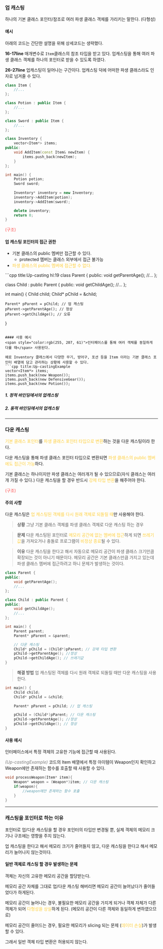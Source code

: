 ### 업 캐스팅
하나의 기본 클래스 포인터/참조로 여러 파생 클래스 객체를 가리키는 말한다. (다형성)

#### 예시
아래의 코드는 간단한 설명을 위해 상세코드는 생략했다.

**16-17line**
매개변수로 `Item`클래스의 참조 타입을 받고 있다. 
업캐스팅을 통해 여러 파생 클래스 객체를 하나의 포인터로 받을 수 있도록 하였다.

**26-27line**
업캐스팅이 일어나는 구간이다.
업캐스팅 덕에 어떠한 파생 클래스라도 인자로 넘겨줄 수 있다.
```cpp title:업캐스팅예시 hl:16-17,26-27
class Item {  
	//...
};

class Potion : public Item {
	//...
};

class Sword : public Item {
	//...
};

class Inventory {
	vector<Item*> items;
public:
	void AddItem(const Item& newItem) {
		items.push_back(newItem);
	}
};

int main() {
	Potion potion;
	Sword sword;
	
	Inventory* inventory = new Inventory;
	inventory->AddItem(potion);
	inventory->AddItem(sword);

	delete inventory;
	return 0;
}
```

<span style="color:rgb(255, 82, 82)">(구조)</span>

#### 업 캐스팅 포인터의 접근 권한
- 기본 클래스의 public 멤버만 접근할 수 있다.
	- protected 멤버는 클래스 외부에서 접근 불가능
- <span style="color:rgb(255, 207, 61)">파생 클래스의 public 멤버에 접근할 수 없다.
</span>
```cpp title:Up-casting hl:19
class Parent {     
public: 
	void getParentAge();
	//... 
};

class Child : public Parent {
public:
	void getChildAge();
	//...
};

int main() {
	Child child;
	Child* pChild = &child;

	Parent* pParent = pChild; // 업 캐스팅
	pParent->getParentAge(); // 정상
	pParent->getChildAge(); // 오류
}
```

#### 사용 예시
<span style="color:rgb(255, 207, 61)">인터페이스를 통해 여러 객체를 동일하게 다룰 때</span> 사용된다.

예로 Inventory 클래스에서 다양한 무기, 방어구, 포션 등을 Item 이라는 기본 클래스 포인터 배열에 담고 관리하는 상황에 사용할 수 있다.
```cpp title:Up-castingExample
vector<Item*> items; 
items.push_back(new Weapon());
items.push_back(new DefensiveGear());
items.push_back(new Potion());
```

##### 1. 정적 바인딩에서의 업캐스팅
##### 2. 동적 바인딩에서의 업캐스팅
---
### 다운 캐스팅
<span style="color:rgb(255, 207, 61)">기본 클래스 포인터</span>를 <span style="color:rgb(255, 207, 61)">파생 클래스 포인터 타입으로 변환</span>하는 것을 다운 캐스팅이라 한다.

다운 캐스팅을 통해 파생 클래스 포인터 타입으로 변환되면 <span style="color:rgb(255, 207, 61)">파생 클래스의 public 멤버에도 접근이 가능</span>하다.

기본 클래스는 하나이지만 파생 클래스는 여러개가 될 수 있으므로(자식 클래스는 여러개 가질 수 있다.) 다운 캐스팅을 할 경우 반드시 <span style="color:rgb(255, 207, 61)">강제 타입 변환</span>을 해주어야 한다.

<span style="color:rgb(255, 82, 82)">(구조)</span>

#### 주의 사항
다운 캐스팅은 <span style="color:rgb(255, 207, 61)">업 캐스팅된 객체를 다시 원래 객체로 되돌릴 때</span>만 사용해야 한다. 

>**상황**
그냥 기본 클래스 객체를 파생 클래스 객체로 다운 캐스팅 하는 경우

>**문제**
다운 캐스팅된 포인터로 <span style="color:rgb(255, 207, 61)">메모리 공간에 없는 멤버에 접근</span>하게 되면 <span style="color:rgb(255, 207, 61)">쓰레기값</span>을 가져오거나 충돌로 프로그램이 <span style="color:rgb(255, 207, 61)">비정상 종료</span>될 수 있다.

> **이유**
>  다운 캐스팅을 한다고 해서 자동으로 메모리 공간이 파생 클래스 크기만큼 확장되는 것이 아니기 때문이다. 메모리 공간은 기본 클래스만큼 가지고 있는데 파생 클래스 멤버에 접근하려고 하니 문제가 발생하는 것이다.
```cpp title:Down-castingError hl:20
class Parent {   
public:
	void getParentAge();
	//...
};

class Child : public Parent {
public:
	void getChildAge();
	//...
};

int main() {
	Parent parent;
	Parent* pParent = &parent;

	// 다운 캐스팅
	Child* pChild = (Child*)pParent; // 강제 타입 변환
	pChild->getParentAge(); //정상
	pChild->getChildAge(); // 쓰레기값
}
```

>**해결 방법**
업 캐스팅된 객체를 다시 원래 객체로 되돌릴 때만 다운 캐스팅을 사용한다.
```cpp hl:9 title:Up/DownCasting
int main() { 
	Child child;
	Child* pChild = &child;
	 
	Parent* pParent = pChild; // 업 캐스팅

	pChild = (Child*)pParent; // 다운 캐스팅
	pChild->getParentAge(); //정상
	pChild->getChildAge(); // 정상
}
```

#### 사용 예시
인터페이스에서 특정 객체의 고유한 기능에 접근할 때 사용된다.

*<span style="color:rgb(125, 125, 125)">(Up-castingExample)</span>* 코드의 Item 배열에서 특정 아이템이 Weapon인지 확인하고 Weapon에만 존재하는 함수를 호출할 때 사용할 수 있다.
```cpp
void processWeapon(Item* item){
	Weapon* weapon = (Weapon*)item; // 다운 캐스팅
	if(weapon){
		//weapon에만 존재하는 함수 호출
	}
}
```

---
### 캐스팅을 포인터로 하는 이유
포인터로 업/다운 캐스팅을 할 경우 포인터의 타입만 변경될 뿐, 실제 객체의 메모리 크기나 구조에는 영향을 주지 않는다.

업 캐스팅을 한다고 해서 메모리 크기가 줄어들지 않고, 다운 캐스팅을 한다고 해서 메모리가 늘어나지 않는것이다.

#### 일반 객체로 캐스팅 할 경우 발생하는 문제 
객체는 자신의 고유한 메모리 공간을 할당받는다. 

메모리 공간 자체를 그대로 업/다운 캐스팅 해버리면 메모리 공간이 늘어났다가 줄어들었다가 하게된다. 

메모리 공간이 늘어나는 경우, 불필요한 메모리 공간을 가지게 되거나 객체 자체가 다른 객체가 되어 <span style="color:rgb(255, 207, 61)">다형성을 상실</span>하게 된다. (메모리 공간이 다른 객체와 동일하게 변하였으므로)

메모리 공간이 줄어드는 경우, 필요한 메모리가 slicing 되는 문제 (<span style="color:rgb(255, 207, 61)">데이터 손실</span>)가 발생할 수 있다.

그래서 일반 객체 타입 변환은 허용되지 않는다.